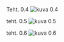 Teht. 0.4
![kuva 0.4](https://www.websequencediagrams.com/files/render?link=TTq4mIXXmjrpz4HvhQE7ClLlMtoHigYCsjU1TaUq0YDStYNFqz27AEioJc4Pavzr)

teht. 0.5
![kuva 0.5](https://www.websequencediagrams.com/files/render?link=vew3tg4BIqKtCu97JQ3Qvum36Af3iEWMTof7T6Lk8KcJUw3KTDDpOZ7GgiR7HE14)

teht. 0.6
![kuva 0.6](https://www.websequencediagrams.com/files/render?link=mLV7PhRysdMyUl9p6cQ92MyZFAmFjGvtcWtmhuRHh7363ok7rAsyimrSryvSdPAo)